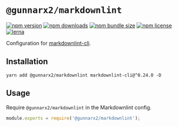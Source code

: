 # `@gunnarx2/markdownlint`

[![npm version](https://img.shields.io/npm/v/@gunnarx2/markdownlint.svg)](https://www.npmjs.com/package/@gunnarx2/markdownlint)
[![npm downloads](https://img.shields.io/npm/dm/@gunnarx2/markdownlint.svg)](https://www.npmjs.com/package/@gunnarx2/markdownlint)
[![npm bundle size](https://img.shields.io/bundlephobia/minzip/@gunnarx2/markdownlint)](https://www.npmjs.com/package/@gunnarx2/markdownlint)
[![npm license](https://img.shields.io/npm/l/@gunnarx2/markdownlint)](https://www.npmjs.com/package/@gunnarx2/markdownlint)
[![lerna](https://img.shields.io/badge/maintained%20with-lerna-cc00ff.svg)](https://lerna.js.org/)

Configuration for [markdownlint-cli](https://github.com/igorshubovych/markdownlint-cli).

## Installation

```
yarn add @gunnarx2/markdownlint markdownlint-cli@^0.24.0 -D
```

## Usage

Require `@gunnarx2/markdownlint` in the Markdownlint config.

```javascript
module.exports = require('@gunnarx2/markdownlint');
```
